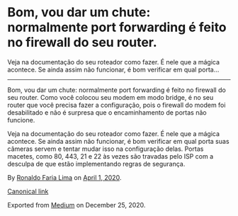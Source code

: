Bom, vou dar um chute: normalmente port forwarding é feito no firewall do seu router.
=====================================================================================

Veja na documentação do seu roteador como fazer. É nele que a mágica
acontece. Se ainda assim não funcionar, é bom verificar em qual porta…

------------------------------------------------------------------------

Bom, vou dar um chute: normalmente port forwarding é feito no firewall
do seu router. Como você colocou seu modem em modo bridge, é no seu
router que você precisa fazer a configuração, pois o firewall do modem
foi desabilitado e não é surpresa que o encaminhamento de portas não
funcione.

Veja na documentação do seu roteador como fazer. É nele que a mágica
acontece. Se ainda assim não funcionar, é bom verificar em qual porta
suas câmeras servem e tentar mudar isso na configuração delas. Portas
macetes, como 80, 443, 21 e 22 às vezes são travadas pelo ISP com a
desculpa de que estão implementando regras de segurança.

By
<a href="https://medium.com/@ronaldolima" class="p-author h-card">Ronaldo Faria Lima</a>
on [April 1, 2020](https://medium.com/p/f24c46143f43).

<a href="https://medium.com/@ronaldolima/bom-vou-dar-um-chute-normalmente-port-forwarding-%C3%A9-feito-no-firewall-do-seu-router-f24c46143f43" class="p-canonical">Canonical link</a>

Exported from [Medium](https://medium.com) on December 25, 2020.
